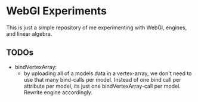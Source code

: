 # WebGl Experiments

This is just a simple repository of me experimenting with WebGl, engines, and linear algebra.

## TODOs
 - bindVertexArray: 
   - by uploading all of a models data in a vertex-array, we don't need to use that many bind-calls per model.
     Instead of one bind call per attribute per model, its just one bindVertexArray-call per model.
     Rewrite engine accordingly.